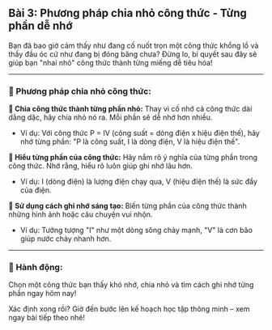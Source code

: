 ## Bài 3: Phương pháp chia nhỏ công thức - Từng phần dễ nhớ

Bạn đã bao giờ cảm thấy như đang cố nuốt trọn một công thức khổng lồ và thấy đầu óc cứ như đang bị đóng băng chưa? Đừng lo, bí quyết sau đây sẽ giúp bạn "nhai nhỏ" công thức thành từng miếng dễ tiêu hóa!

---

### 📌 Phương pháp chia nhỏ công thức:

**🔹 Chia công thức thành từng phần nhỏ:**
Thay vì cố nhớ cả công thức dài dằng dặc, hãy chia nhỏ nó ra. Mỗi phần sẽ dễ nhớ hơn nhiều.  
- Ví dụ: Với công thức P = IV (công suất = dòng điện x hiệu điện thế), hãy nhớ từng phần: "P là công suất, I là dòng điện, V là hiệu điện thế".

**🔹 Hiểu từng phần của công thức:**
Hãy nắm rõ ý nghĩa của từng phần trong công thức. Nhớ rằng, hiểu rõ luôn giúp ghi nhớ lâu hơn.  
- Ví dụ: I (dòng điện) là lượng điện chạy qua, V (hiệu điện thế) là sức đẩy của điện.

**🔹 Sử dụng cách ghi nhớ sáng tạo:**
Biến từng phần của công thức thành những hình ảnh hoặc câu chuyện vui nhộn.  
- Ví dụ: Tưởng tượng "I" như một dòng sông chảy mạnh, "V" là cơn bão giúp nước chảy nhanh hơn.

---

### 🚀 Hành động:

Chọn một công thức bạn thấy khó nhớ, chia nhỏ và tìm cách ghi nhớ từng phần ngay hôm nay!  

Xác định xong rồi? Giờ đến bước lên kế hoạch học tập thông minh – xem ngay bài tiếp theo nhé!